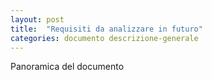 ```yaml
---
layout: post
title:  "Requisiti da analizzare in futuro"
categories: documento descrizione-generale
---
```


Panoramica del documento